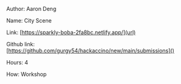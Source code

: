 Author: Aaron Deng

Name: City Scene

Link: [https://sparkly-boba-2fa8bc.netlify.app/](url)

Github link: [https://github.com/gurgy54/hackaccino/new/main/submissions]()

Hours: 4

How: Workshop
